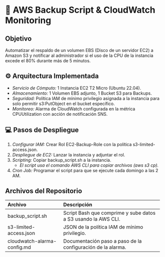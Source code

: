 # 📁 AWS Backup Script & CloudWatch Monitoring

## Objetivo
Automatizar el respaldo de un volumen EBS (Disco de un servidor EC2) a Amazon S3 y notificar al administrador si el uso de la CPU de la instancia excede el 80% durante más de 5 minutos.

## ⚙ Arquitectura Implementada

* *Servicio de Cómputo:* 1 Instancia EC2 T2 Micro (Ubuntu 22.04).
* *Almacenamiento:* 1 Volumen EBS adjunto, 1 Bucket S3 para Backups.
* *Seguridad:* Política IAM de mínimo privilegio asignada a la instancia para solo permitir s3:PutObject en el bucket específico.
* *Monitoreo:* Alarma de CloudWatch configurada en la métrica CPUUtilization con acción de notificación SNS.

## 💻 Pasos de Despliegue

1.  *Configurar IAM:* Crear Rol EC2-Backup-Role con la política s3-limited-access.json.
2.  *Despliegue de EC2:* Lanzar la instancia y adjuntar el rol.
3.  *Scripting:* Copiar backup_script.sh a la instancia.
    * *El script usa el comando AWS CLI para copiar archivos (aws s3 cp).*
4.  *Cron Job:* Programar el script para que se ejecute cada domingo a las 2 AM.

## Archivos del Repositorio

| Archivo | Descripción |
| :--- | :--- |
| backup_script.sh | Script Bash que comprime y sube datos a S3 usando la AWS CLI. |
| s3-limited-access.json | JSON de la política IAM de mínimo privilegio. |
| cloudwatch-alarma-config.md | Documentación paso a paso de la configuración de la alarma. |

